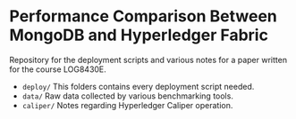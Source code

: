 # Performance Comparison Between MongoDB and Hyperledger Fabric

Repository for the deployment scripts and various notes for a paper written for the course LOG8430E.

- `deploy/` This folders contains every deployment script needed.
- `data/` Raw data collected by various benchmarking tools.
- `caliper/` Notes regarding Hyperledger Caliper operation.
